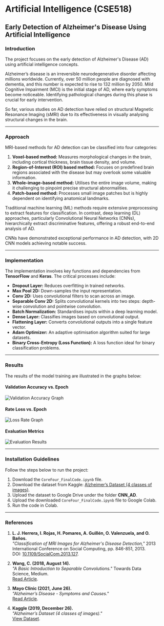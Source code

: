 # Artificial Intelligence (CSE518)

## Early Detection of Alzheimer's Disease Using Artificial Intelligence

### Introduction
The project focuses on the early detection of Alzheimer's Disease (AD) using artificial intelligence concepts.

Alzheimer’s disease is an irreversible neurodegenerative disorder affecting millions worldwide. Currently, over 50 million people are diagnosed with dementia, and this number is expected to rise to 132 million by 2050. Mild Cognitive Impairment (MCI) is the initial stage of AD, where early symptoms become noticeable. Identifying pathological changes during this phase is crucial for early intervention.

So far, various studies on AD detection have relied on structural Magnetic Resonance Imaging (sMRI) due to its effectiveness in visually analysing structural changes in the brain.

---

### Approach
MRI-based methods for AD detection can be classified into four categories:

1. **Voxel-based method:** Measures morphological changes in the brain, including cortical thickness, brain tissue density, and volume.
2. **Region-of-Interest (ROI) based method:** Focuses on predefined brain regions associated with the disease but may overlook some valuable information.
3. **Whole-image-based method:** Utilises the entire image volume, making it challenging to pinpoint precise structural abnormalities.
4. **Patch-based method:** Processes small image patches but is highly dependent on identifying anatomical landmarks.

Traditional machine learning (ML) methods require extensive preprocessing to extract features for classification. In contrast, deep learning (DL) approaches, particularly Convolutional Neural Networks (CNNs), hierarchically extract discriminative features, offering a robust end-to-end analysis of AD.

CNNs have demonstrated exceptional performance in AD detection, with 2D CNN models achieving notable success.

---

### Implementation
The implementation involves key functions and dependencies from **TensorFlow** and **Keras**. The critical processes include:

- **Dropout Layer:** Reduces overfitting in trained networks.
- **Max Pool 2D:** Down-samples the input representation.
- **Conv 2D:** Uses convolutional filters to scan across an image.
- **Separable Conv 2D:** Splits convolutional kernels into two steps: depth-wise convolution and pointwise convolution.
- **Batch Normalization:** Standardises inputs within a deep learning model.
- **Dense Layer:** Classifies images based on convolutional output.
- **Flattening Layer:** Converts convolutional outputs into a single feature vector.
- **Adam Optimizer:** An adaptive optimisation algorithm suited for large datasets.
- **Binary Cross-Entropy (Loss Function):** A loss function ideal for binary classification problems.

---

### Results
The results of the model training are illustrated in the graphs below:

#### Validation Accuracy vs. Epoch
![Validation Accuracy Graph](https://user-images.githubusercontent.com/68604113/143392241-7d7e0e29-3ea0-44d8-a3ae-186421e925ea.jpeg)

#### Rate Loss vs. Epoch
![Loss Rate Graph](https://user-images.githubusercontent.com/68604113/143392247-32d950fd-a1d2-4ac6-8796-d8a4eeda13fe.jpeg)

#### Evaluation Metrics
![Evaluation Results](https://user-images.githubusercontent.com/68604113/143392251-e677f793-5064-4ab6-b24f-437aff266f11.jpeg)

---

### Installation Guidelines
Follow the steps below to run the project:

1. Download the `CoreFour_FinalCode.ipynb` file.
2. Download the dataset from Kaggle: [Alzheimer’s Dataset (4 classes of images)](https://www.kaggle.com/datasets/marcopinamonti/alzheimer-mri-4-classes-dataset).
3. Upload the dataset to Google Drive under the folder **CNN_AD**.
4. Upload the downloaded `CoreFour_FinalCode.ipynb` file to Google Colab.
5. Run the code in Colab.

---

### References
1. **L. J. Herrera, I. Rojas, H. Pomares, A. Guillén, O. Valenzuela, and O. Baños.**  
   *"Classification of MRI Images for Alzheimer's Disease Detection,"* 2013 International Conference on Social Computing, pp. 846-851, 2013.  
   DOI: [10.1109/SocialCom.2013.127](https://doi.org/10.1109/SocialCom.2013.127).

2. **Wang, C. (2018, August 14).**  
   *"A Basic Introduction to Separable Convolutions."* Towards Data Science, Medium.  
   [Read Article](https://towardsdatascience.com/a-basic-introduction-to-separable-convolutions-b99ec3102728).

3. **Mayo Clinic (2021, June 26).**  
   *"Alzheimer’s Disease - Symptoms and Causes."*  
   [Read Article](https://www.mayoclinic.org/diseases-conditions/alzheimers-disease/symptoms-causes/syc-20350447).

4. **Kaggle (2019, December 26).**  
   *"Alzheimer’s Dataset (4 classes of images)."*  
   [View Dataset](https://www.kaggle.com/tourist55/alzheimers-dataset-4-class-of-images).
